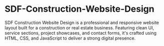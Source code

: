 # SDF-Construction-Website-Design
SDF Construction Website Design is a professional and responsive website layout built for a construction or real estate business. Featuring clean UI, service sections, project showcases, and contact forms, it's crafted using HTML, CSS, and JavaScript to deliver a strong digital presence.
